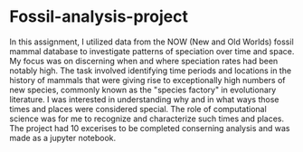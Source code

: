 # Fossil-analysis-project


In this assignment, I utilized data from the NOW (New and Old Worlds) fossil mammal database to investigate patterns of speciation over time and space. My focus was on discerning when and where speciation rates had been notably high. The task involved identifying time periods and locations in the history of mammals that were giving rise to exceptionally high numbers of new species, commonly known as the "species factory" in evolutionary literature. I was interested in understanding why and in what ways those times and places were considered special. The role of computational science was for me to recognize and characterize such times and places. The project had 10 excerises to be completed conserning analysis and was made as a jupyter notebook. 
